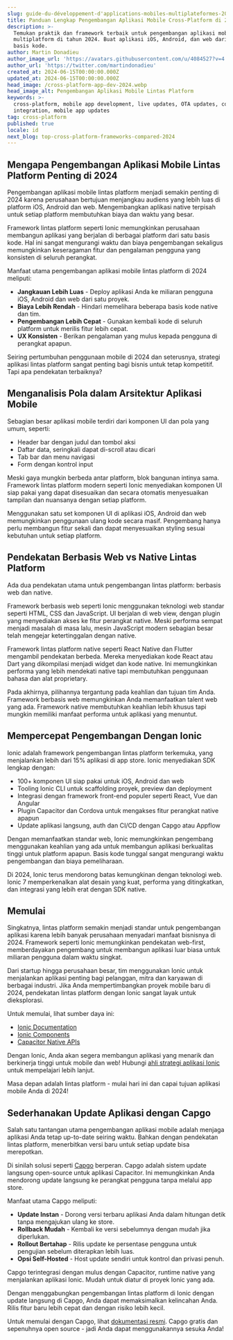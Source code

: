 ```yaml
---
slug: guide-du-développement-d'applications-mobiles-multiplateformes-2024
title: Panduan Lengkap Pengembangan Aplikasi Mobile Cross-Platform di 2024
description: >-
  Temukan praktik dan framework terbaik untuk pengembangan aplikasi mobile
  multiplatform di tahun 2024. Buat aplikasi iOS, Android, dan web dari satu
  basis kode.
author: Martin Donadieu
author_image_url: 'https://avatars.githubusercontent.com/u/4084527?v=4'
author_url: 'https://twitter.com/martindonadieu'
created_at: 2024-06-15T00:00:00.000Z
updated_at: 2024-06-15T00:00:00.000Z
head_image: /cross-platform-app-dev-2024.webp
head_image_alt: Pengembangan Aplikasi Mobile Lintas Platform
keywords: >-
  cross-platform, mobile app development, live updates, OTA updates, continuous
  integration, mobile app updates
tag: cross-platform
published: true
locale: id
next_blog: top-cross-platform-frameworks-compared-2024
---
```

## Mengapa Pengembangan Aplikasi Mobile Lintas Platform Penting di 2024

Pengembangan aplikasi mobile lintas platform menjadi semakin penting di 2024 karena perusahaan bertujuan menjangkau audiens yang lebih luas di platform iOS, Android dan web. Mengembangkan aplikasi native terpisah untuk setiap platform membutuhkan biaya dan waktu yang besar.

Framework lintas platform seperti Ionic memungkinkan perusahaan membangun aplikasi yang berjalan di berbagai platform dari satu basis kode. Hal ini sangat mengurangi waktu dan biaya pengembangan sekaligus memungkinkan keseragaman fitur dan pengalaman pengguna yang konsisten di seluruh perangkat.

Manfaat utama pengembangan aplikasi mobile lintas platform di 2024 meliputi:

- **Jangkauan Lebih Luas** - Deploy aplikasi Anda ke miliaran pengguna iOS, Android dan web dari satu proyek.
- **Biaya Lebih Rendah** - Hindari memelihara beberapa basis kode native dan tim.
- **Pengembangan Lebih Cepat** - Gunakan kembali kode di seluruh platform untuk merilis fitur lebih cepat.
- **UX Konsisten** - Berikan pengalaman yang mulus kepada pengguna di perangkat apapun.

Seiring pertumbuhan penggunaan mobile di 2024 dan seterusnya, strategi aplikasi lintas platform sangat penting bagi bisnis untuk tetap kompetitif. Tapi apa pendekatan terbaiknya?

## Menganalisis Pola dalam Arsitektur Aplikasi Mobile

Sebagian besar aplikasi mobile terdiri dari komponen UI dan pola yang umum, seperti:

- Header bar dengan judul dan tombol aksi
- Daftar data, seringkali dapat di-scroll atau dicari
- Tab bar dan menu navigasi  
- Form dengan kontrol input

Meski gaya mungkin berbeda antar platform, blok bangunan intinya sama. Framework lintas platform modern seperti Ionic menyediakan komponen UI siap pakai yang dapat disesuaikan dan secara otomatis menyesuaikan tampilan dan nuansanya dengan setiap platform.

Menggunakan satu set komponen UI di aplikasi iOS, Android dan web memungkinkan penggunaan ulang kode secara masif. Pengembang hanya perlu membangun fitur sekali dan dapat menyesuaikan styling sesuai kebutuhan untuk setiap platform.

## Pendekatan Berbasis Web vs Native Lintas Platform

Ada dua pendekatan utama untuk pengembangan lintas platform: berbasis web dan native.

Framework berbasis web seperti Ionic menggunakan teknologi web standar seperti HTML, CSS dan JavaScript. UI berjalan di web view, dengan plugin yang menyediakan akses ke fitur perangkat native. Meski performa sempat menjadi masalah di masa lalu, mesin JavaScript modern sebagian besar telah mengejar ketertinggalan dengan native.

Framework lintas platform native seperti React Native dan Flutter mengambil pendekatan berbeda. Mereka menyediakan kode React atau Dart yang dikompilasi menjadi widget dan kode native. Ini memungkinkan performa yang lebih mendekati native tapi membutuhkan penggunaan bahasa dan alat proprietary.

Pada akhirnya, pilihannya tergantung pada keahlian dan tujuan tim Anda. Framework berbasis web memungkinkan Anda memanfaatkan talent web yang ada. Framework native membutuhkan keahlian lebih khusus tapi mungkin memiliki manfaat performa untuk aplikasi yang menuntut.

## Mempercepat Pengembangan Dengan Ionic

Ionic adalah framework pengembangan lintas platform terkemuka, yang menjalankan lebih dari 15% aplikasi di app store. Ionic menyediakan SDK lengkap dengan:

- 100+ komponen UI siap pakai untuk iOS, Android dan web
- Tooling Ionic CLI untuk scaffolding proyek, preview dan deployment
- Integrasi dengan framework front-end populer seperti React, Vue dan Angular
- Plugin Capacitor dan Cordova untuk mengakses fitur perangkat native apapun
- Update aplikasi langsung, auth dan CI/CD dengan Capgo atau Appflow

Dengan memanfaatkan standar web, Ionic memungkinkan pengembang menggunakan keahlian yang ada untuk membangun aplikasi berkualitas tinggi untuk platform apapun. Basis kode tunggal sangat mengurangi waktu pengembangan dan biaya pemeliharaan.

Di 2024, Ionic terus mendorong batas kemungkinan dengan teknologi web. Ionic 7 memperkenalkan alat desain yang kuat, performa yang ditingkatkan, dan integrasi yang lebih erat dengan SDK native.

## Memulai

Singkatnya, lintas platform semakin menjadi standar untuk pengembangan aplikasi karena lebih banyak perusahaan menyadari manfaat bisnisnya di 2024. Framework seperti Ionic memungkinkan pendekatan web-first, memberdayakan pengembang untuk membangun aplikasi luar biasa untuk miliaran pengguna dalam waktu singkat.

Dari startup hingga perusahaan besar, tim menggunakan Ionic untuk menjalankan aplikasi penting bagi pelanggan, mitra dan karyawan di berbagai industri. Jika Anda mempertimbangkan proyek mobile baru di 2024, pendekatan lintas platform dengan Ionic sangat layak untuk dieksplorasi.

Untuk memulai, lihat sumber daya ini:

- [Ionic Documentation](https://ionicframework.com/docs)
- [Ionic Components](https://ionicframework.com/docs/components)
- [Capacitor Native APIs](https://capacitor.ionicframework.com/)

Dengan Ionic, Anda akan segera membangun aplikasi yang menarik dan berkinerja tinggi untuk mobile dan web! Hubungi [ahli strategi aplikasi Ionic](https://ionic.io/enterprise/strategy-session) untuk mempelajari lebih lanjut.

Masa depan adalah lintas platform - mulai hari ini dan capai tujuan aplikasi mobile Anda di 2024!

## Sederhanakan Update Aplikasi dengan Capgo

Salah satu tantangan utama pengembangan aplikasi mobile adalah menjaga aplikasi Anda tetap up-to-date seiring waktu. Bahkan dengan pendekatan lintas platform, menerbitkan versi baru untuk setiap update bisa merepotkan.

Di sinilah solusi seperti [Capgo](https://capgo.app/) berperan. Capgo adalah sistem update langsung open-source untuk aplikasi Capacitor. Ini memungkinkan Anda mendorong update langsung ke perangkat pengguna tanpa melalui app store.

Manfaat utama Capgo meliputi:

- **Update Instan** - Dorong versi terbaru aplikasi Anda dalam hitungan detik tanpa mengajukan ulang ke store.
- **Rollback Mudah** - Kembali ke versi sebelumnya dengan mudah jika diperlukan.
- **Rollout Bertahap** - Rilis update ke persentase pengguna untuk pengujian sebelum diterapkan lebih luas.
- **Opsi Self-Hosted** - Host update sendiri untuk kontrol dan privasi penuh.

Capgo terintegrasi dengan mulus dengan Capacitor, runtime native yang menjalankan aplikasi Ionic. Mudah untuk diatur di proyek Ionic yang ada.

Dengan menggabungkan pengembangan lintas platform di Ionic dengan update langsung di Capgo, Anda dapat memaksimalkan kelincahan Anda. Rilis fitur baru lebih cepat dan dengan risiko lebih kecil.

Untuk memulai dengan Capgo, lihat [dokumentasi resmi](https://docs.capgo.app/). Capgo gratis dan sepenuhnya open source - jadi Anda dapat menggunakannya sesuka Anda!
